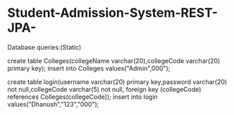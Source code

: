 # Student-Admission-System-REST-JPA-


Database queries:(Static)

create table Colleges(collegeName varchar(20),collegeCode varchar(20) primary key); 
insert into Colleges values("Admin",000");

create table login(username varchar(20) primary key,password varchar(20) not null,collegeCode varchar(5) not null, foreign key (collegeCode) references Colleges(collegeCode));
insert into login values("Dhanush","123","000");
